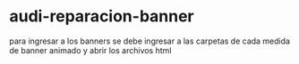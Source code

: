 # audi-reparacion-banner
para ingresar a los banners se debe ingresar a las carpetas de cada medida de banner animado y abrir los archivos html
